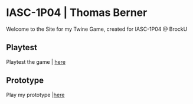 # IASC-1P04 | Thomas Berner

Welcome to the Site for my Twine Game, created for IASC-1P04 @ BrockU

## Playtest

Playtest the game | [here]()

## Prototype

Play my prototype |[here]()
